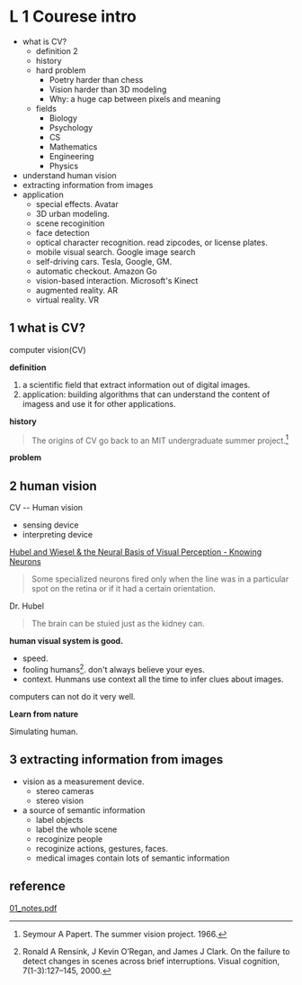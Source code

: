 # L 1 Courese intro

- what is CV?
    - definition 2
    - history
    - hard problem
         - Poetry harder than chess
         - Vision harder than 3D modeling
         - Why: a huge cap between pixels and meaning
    - fields
         - Biology
         - Psychology
         - CS
         - Mathematics
         - Engineering
         - Physics
- understand human vision
- extracting information from images
- application
    - special effects. Avatar
    - 3D urban modeling.
    - scene recoginition
    - face detection
    - optical character recognition. read zipcodes, or license plates.
    - mobile visual search. Google image search
    - self-driving cars. Tesla, Google, GM.
    - automatic checkout. Amazon Go
    - vision-based interaction. Microsoft's Kinect
    - augmented reality. AR
    - virtual reality. VR

## 1 what is CV?

computer vision(CV)

**definition**

1. a scientific field that extract information out of digital images.
2. application: building algorithms that can understand the content of imagess and use it for other applications.

**history**

> The origins of CV go back to an MIT undergraduate summer project.[^1]

**problem**

## 2 human vision

CV -- Human vision

- sensing device
- interpreting device

[Hubel and Wiesel & the Neural Basis of Visual Perception - Knowing Neurons](http://knowingneurons.com/2014/10/29/hubel-and-wiesel-the-neural-basis-of-visual-perception/)

> Some specialized neurons fired only when the line was in a particular spot on the retina or if it had a certain orientation.

Dr. Hubel

> The brain can be stuied just as the kidney can.

**human visual system is good.**

- speed.
- fooling humans[^2]. don't always believe your eyes.
- context. Hunmans use context all the time to infer clues about images.

computers can not do it very well.

**Learn from nature**

Simulating human.

## 3 extracting information from images

- vision as a measurement device.
  - stereo cameras
  - stereo vision
- a source of semantic information
  - label objects
  - label the whole scene
  - recoginize people
  - recoginize actions, gestures, faces.
  - medical images contain lots of semantic information

## reference

[01_notes.pdf](http://vision.stanford.edu/teaching/cs131_fall1718/files/01_notes.pdf)


[^1]:  Seymour A Papert. The summer vision project. 1966.  
[^2]:  Ronald A Rensink, J Kevin O’Regan, and James J Clark. On the failure to  detect changes in scenes across brief interruptions. Visual cognition, 7(1-3):127–145, 2000.
